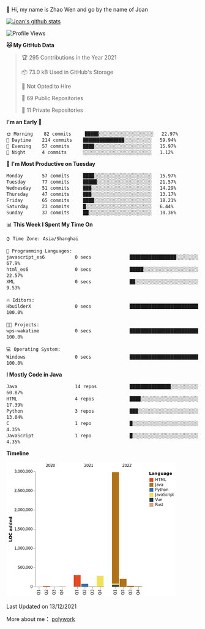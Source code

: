 :wave: Hi, my name is Zhao Wen and go by the name of Joan


[![Joan's github stats](https://github-readme-stats.vercel.app/api?username=ybqdren)](https://github.com/anuraghazra/github-readme-stats)


<!--START_SECTION:waka-->
![Profile Views](http://img.shields.io/badge/Profile%20Views-3-blue)

**🐱 My GitHub Data** 

> 🏆 295 Contributions in the Year 2021
 > 
> 📦 73.0 kB Used in GitHub's Storage 
 > 
> 🚫 Not Opted to Hire
 > 
> 📜 69 Public Repositories 
 > 
> 🔑 11 Private Repositories  
 > 
**I'm an Early 🐤** 

```text
🌞 Morning    82 commits     █████░░░░░░░░░░░░░░░░░░░░   22.97% 
🌆 Daytime    214 commits    ███████████████░░░░░░░░░░   59.94% 
🌃 Evening    57 commits     ████░░░░░░░░░░░░░░░░░░░░░   15.97% 
🌙 Night      4 commits      ░░░░░░░░░░░░░░░░░░░░░░░░░   1.12%

```
📅 **I'm Most Productive on Tuesday** 

```text
Monday       57 commits     ████░░░░░░░░░░░░░░░░░░░░░   15.97% 
Tuesday      77 commits     █████░░░░░░░░░░░░░░░░░░░░   21.57% 
Wednesday    51 commits     ███░░░░░░░░░░░░░░░░░░░░░░   14.29% 
Thursday     47 commits     ███░░░░░░░░░░░░░░░░░░░░░░   13.17% 
Friday       65 commits     ████░░░░░░░░░░░░░░░░░░░░░   18.21% 
Saturday     23 commits     █░░░░░░░░░░░░░░░░░░░░░░░░   6.44% 
Sunday       37 commits     ██░░░░░░░░░░░░░░░░░░░░░░░   10.36%

```


📊 **This Week I Spent My Time On** 

```text
⌚︎ Time Zone: Asia/Shanghai

💬 Programming Languages: 
javascript_es6           0 secs              █████████████████░░░░░░░░   67.9% 
html_es6                 0 secs              █████░░░░░░░░░░░░░░░░░░░░   22.57% 
XML                      0 secs              ██░░░░░░░░░░░░░░░░░░░░░░░   9.53%

🔥 Editors: 
HbuilderX                0 secs              █████████████████████████   100.0%

🐱‍💻 Projects: 
wps-wakatime             0 secs              █████████████████████████   100.0%

💻 Operating System: 
Windows                  0 secs              █████████████████████████   100.0%

```

**I Mostly Code in Java** 

```text
Java                     14 repos            ███████████████░░░░░░░░░░   60.87% 
HTML                     4 repos             ████░░░░░░░░░░░░░░░░░░░░░   17.39% 
Python                   3 repos             ███░░░░░░░░░░░░░░░░░░░░░░   13.04% 
C                        1 repo              █░░░░░░░░░░░░░░░░░░░░░░░░   4.35% 
JavaScript               1 repo              █░░░░░░░░░░░░░░░░░░░░░░░░   4.35%

```


**Timeline**

![Chart not found](https://raw.githubusercontent.com/ybqdren/ybqdren/main/charts/bar_graph.png) 


 Last Updated on 13/12/2021
<!--END_SECTION:waka-->

More about me： [polywork](https://www.polywork.com/equalandfalse)
